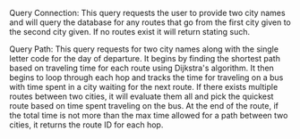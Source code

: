 
Query Connection:
This query requests the user to provide two city names and will query the database for any routes that go from the first city given to the second city given. If no routes exist it will return stating such.

Query Path: 
This query requests for two city names along with the single letter code for the day of departure. It begins by finding the shortest path based on traveling time for each route using Dijkstra's algorithm. It then begins to loop through each hop and tracks the time for traveling on a bus with time spent in a city waiting for the next route. If there exists multiple routes between two cities, it will evaluate them all and pick the quickest route based on time spent traveling on the bus. At the end of the route, if the total time is not more than the max time allowed for a path between two cities, it returns the route ID for each hop.